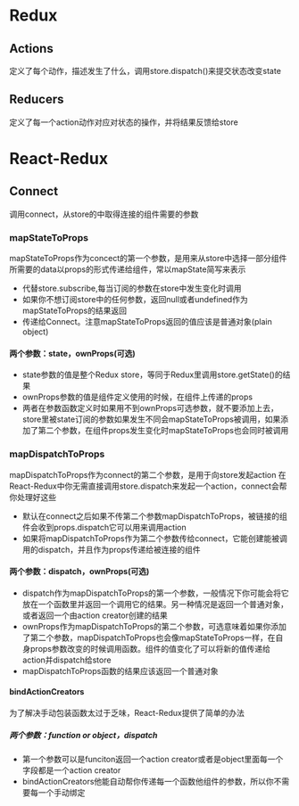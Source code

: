 # Redux

## Actions

定义了每个动作，描述发生了什么，调用store.dispatch()来提交状态改变state

## Reducers

定义了每一个action动作对应对状态的操作，并将结果反馈给store


# React-Redux

## Connect

调用connect，从store的中取得连接的组件需要的参数

### mapStateToProps

mapStateToProps作为concect的第一个参数，是用来从store中选择一部分组件所需要的data以props的形式传递给组件，常以mapState简写来表示

* 代替store.subscribe,每当订阅的参数在store中发生变化时调用
* 如果你不想订阅store中的任何参数，返回null或者undefined作为mapStateToProps的结果返回
* 传递给Connect。注意mapStateToProps返回的值应该是普通对象(plain object)

#### 两个参数：state，ownProps(可选)

* state参数的值是整个Redux store，等同于Redux里调用store.getState()的结果
* ownProps参数的值是组件定义使用的时候，在组件上传递的props
* 两者在参数函数定义时如果用不到ownProps可选参数，就不要添加上去，store里被state订阅的参数如果发生不同会mapStateToProps被调用，如果添加了第二个参数，在组件props发生变化时mapStateToProps也会同时被调用

### mapDispatchToProps
mapDispatchToProps作为connect的第二个参数，是用于向store发起action
在React-Redux中你无需直接调用store.dispatch来发起一个action，connect会帮你处理好这些

* 默认在connect之后如果不传第二个参数mapDispatchToProps，被链接的组件会收到props.dispatch它可以用来调用action
* 如果将mapDispatchToProps作为第二个参数传给connect，它能创建能被调用的dispatch，并且作为props传递给被连接的组件

#### 两个参数：dispatch，ownProps(可选)

* dispatch作为mapDispatchToProps的第一个参数，一般情况下你可能会将它放在一个函数里并返回一个调用它的结果。另一种情况是返回一个普通对象，或者返回一个由action creator创建的结果
* ownProps作为mapDispatchToProps的第二个参数，可选意味着如果你添加了第二个参数，mapDispatchToProps也会像mapStateToProps一样，在自身props参数改变的时候调用函数。组件的值变化了可以将新的值传递给action并dispatch给store
* mapDispatchToProps函数的结果应该返回一个普通对象

#### bindActionCreators

为了解决手动包装函数太过于乏味，React-Redux提供了简单的办法

##### 两个参数：function or object，dispatch

* 第一个参数可以是funciton返回一个action  creator或者是object里面每一个字段都是一个action  creator
* bindActionCreators他能自动帮你传递每一个函数他组件的参数，所以你不需要每一个手动绑定






